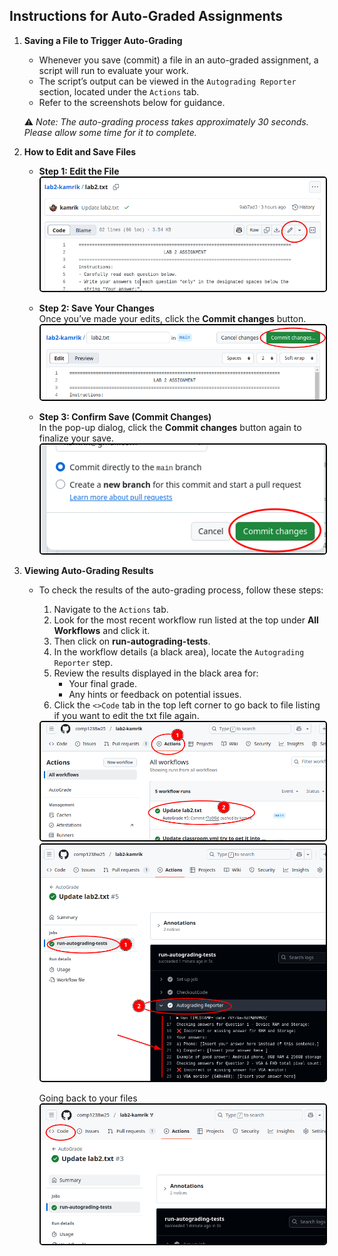## Instructions for Auto-Graded Assignments

1. **Saving a File to Trigger Auto-Grading**  
   - Whenever you save (commit) a file in an auto-graded assignment, a script will run to evaluate your work.  
   - The script’s output can be viewed in the `Autograding Reporter` section, located under the `Actions` tab.  
   - Refer to the screenshots below for guidance.  

   ⚠️ *Note: The auto-grading process takes approximately 30 seconds. Please allow some time for it to complete.*

2. **How to Edit and Save Files**  
   
   - **Step 1: Edit the File**  
     <img src="img/edit_file.png" alt="Edit file" style="border: 2px solid black; border-radius: 5px;">

   
   - **Step 2: Save Your Changes**  
     Once you’ve made your edits, click the **Commit changes** button.  
     <img src="img/save_file.png" alt="Save file" style="border: 2px solid black; border-radius: 5px;">

   
   - **Step 3: Confirm Save (Commit Changes)**  
     In the pop-up dialog, click the **Commit changes** button again to finalize your save.  
     <img src="img/commit_dialog.png" alt="Save file" style="border: 2px solid black; border-radius: 5px;">


3. **Viewing Auto-Grading Results**  

   - To check the results of the auto-grading process, follow these steps:  
     
     1. Navigate to the `Actions` tab.  
     2. Look for the most recent workflow run listed at the top under **All Workflows** and click it.  
     3. Then click on **run-autograding-tests**.  
     4. In the workflow details (a black area), locate the `Autograding Reporter` step.  
     5. Review the results displayed in the black area for:  
        - Your final grade.  
        - Any hints or feedback on potential issues.
     6. Click the `<>Code` tab in the top left corner to go back to file listing if you want to edit the txt file again.

     <img src="img/actions1.png" alt="Actions Tab" style="border: 2px solid black; border-radius: 5px;">


     
     <img src="img/actions2.png" alt="Autograder Step" style="border: 2px solid black; border-radius: 5px;">


     Going back to your files
     <img src="img/back2code.png" alt="Back to code" style="border: 2px solid black; border-radius: 5px;">


     